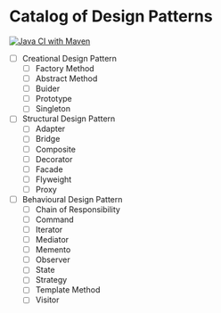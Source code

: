 # Catalog of Design Patterns


[![Java CI with Maven](https://github.com/shravan20/design-patterns/actions/workflows/maven.yml/badge.svg)](https://github.com/shravan20/design-patterns/actions/workflows/maven.yml)

 - [ ] Creational Design Pattern
   - [ ] Factory Method
   - [ ] Abstract Method
   - [ ] Buider
   - [ ] Prototype
   - [ ] Singleton
 - [ ] Structural Design Pattern
   - [ ] Adapter
   - [ ] Bridge
   - [ ] Composite
   - [ ] Decorator
   - [ ] Facade
   - [ ] Flyweight
   - [ ] Proxy
 - [ ] Behavioural Design Pattern
   - [ ] Chain of Responsibility
   - [ ] Command
   - [ ] Iterator
   - [ ] Mediator
   - [ ] Memento
   - [ ] Observer
   - [ ] State
   - [ ] Strategy
   - [ ] Template Method
   - [ ] Visitor
